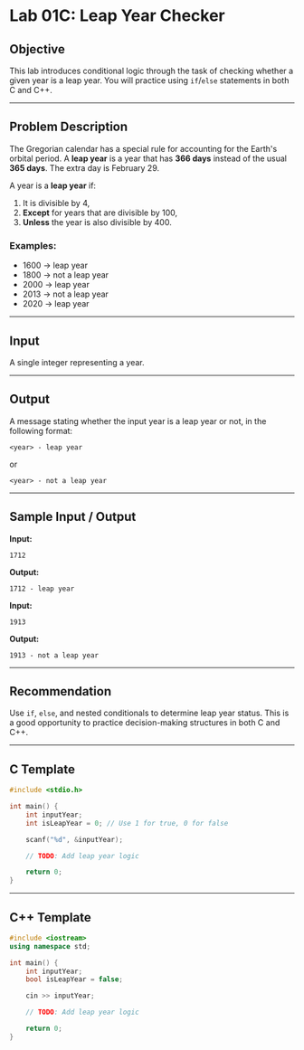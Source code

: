 # Lab 01C: Leap Year Checker

## Objective

This lab introduces conditional logic through the task of checking whether a given year is a leap year. You will practice using `if`/`else` statements in both C and C++.

---

## Problem Description

The Gregorian calendar has a special rule for accounting for the Earth's orbital period. A **leap year** is a year that has **366 days** instead of the usual **365 days**. The extra day is February 29.

A year is a **leap year** if:
1. It is divisible by 4,
2. **Except** for years that are divisible by 100,
3. **Unless** the year is also divisible by 400.

### Examples:
- 1600 → leap year  
- 1800 → not a leap year  
- 2000 → leap year  
- 2013 → not a leap year  
- 2020 → leap year  

---

## Input

A single integer representing a year.

---

## Output

A message stating whether the input year is a leap year or not, in the following format:

```
<year> - leap year
```

or

```
<year> - not a leap year
```

---

## Sample Input / Output

**Input:**
```
1712
```

**Output:**
```
1712 - leap year
```

**Input:**
```
1913
```

**Output:**
```
1913 - not a leap year
```

---

## Recommendation

Use `if`, `else`, and nested conditionals to determine leap year status. This is a good opportunity to practice decision-making structures in both C and C++.

---

## C Template

```c
#include <stdio.h>

int main() {
    int inputYear;
    int isLeapYear = 0; // Use 1 for true, 0 for false

    scanf("%d", &inputYear);

    // TODO: Add leap year logic

    return 0;
}
```

---

## C++ Template

```cpp
#include <iostream>
using namespace std;

int main() {
    int inputYear;
    bool isLeapYear = false;

    cin >> inputYear;

    // TODO: Add leap year logic

    return 0;
}
```




